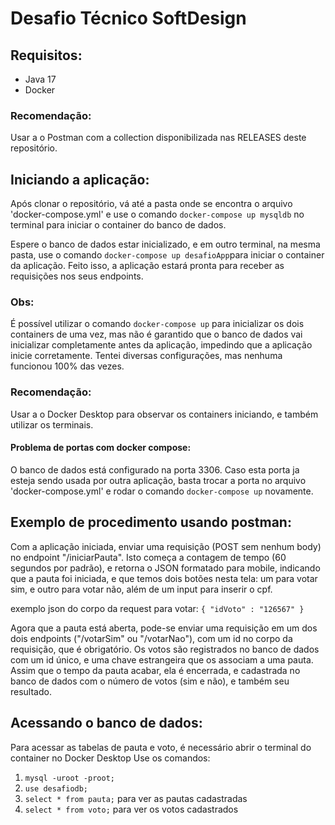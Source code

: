 # Desafio Técnico SoftDesign
## Requisitos:
* Java 17
* Docker
### Recomendação:
Usar a o Postman com a collection disponibilizada nas RELEASES deste repositório.

## Iniciando a aplicação:
Após clonar o repositório, vá até a pasta onde se encontra o arquivo 'docker-compose.yml' e use o comando `docker-compose up mysqldb` no terminal para iniciar o container do banco de dados.

Espere o banco de dados estar inicializado, e em outro terminal, na mesma pasta, use o comando `docker-compose up desafioApp`para iniciar o container da aplicação.
Feito isso, a aplicação estará pronta para receber as requisições nos seus endpoints.
### Obs:
É possível utilizar o comando `docker-compose up` para inicializar os dois containers de uma vez, mas não é garantido que o banco de dados vai inicializar completamente antes da aplicação, impedindo que a aplicação inicie corretamente. Tentei diversas configurações, mas nenhuma funcionou 100% das vezes.


### Recomendação:
Usar a o Docker Desktop para observar os containers iniciando, e também utilizar os terminais.

#### Problema de portas com docker compose:
O banco de dados está configurado na porta 3306. Caso esta porta ja esteja sendo usada por outra aplicação, basta trocar a porta no arquivo 'docker-compose.yml' e rodar o comando `docker-compose up` novamente.

## Exemplo de procedimento usando postman:
Com a aplicação iniciada, enviar uma requisição (POST sem nenhum body) no endpoint "/iniciarPauta". Isto começa a contagem de tempo (60 segundos por padrão), e retorna o JSON formatado para mobile, indicando que a pauta foi iniciada, e que temos dois botões nesta tela: um para votar sim, e outro para votar não, além de um input para inserir o cpf.

exemplo json do corpo da request para votar: 
`{
    "idVoto" : "126567"
}`

Agora que a pauta está aberta, pode-se enviar uma requisição em um dos dois endpoints ("/votarSim" ou "/votarNao"), com um id no corpo da requisição, que é obrigatório. Os votos são registrados no banco de dados com um id único, e uma chave estrangeira que os associam a uma pauta.
Assim que o tempo da pauta acabar, ela é encerrada, e cadastrada no banco de dados com o número de votos (sim e não), e também seu resultado.

## Acessando o banco de dados:
Para acessar as tabelas de pauta e voto, é necessário abrir o terminal do container no Docker Desktop
Use os comandos:
1. `mysql -uroot -proot;`
2. `use desafiodb;`
3. `select * from pauta;` para ver as pautas cadastradas
3. `select * from voto;` para ver os votos cadastrados
